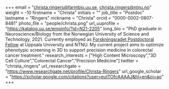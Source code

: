+++
email = "christa.ringers@farmbio.uu.se, christa.ringers@ntnu.no"
weight = -10
firstname = "Christa"
initials = ""
job_title = "Postdoc"
lastname = "Ringers"
nickname = "Christa"
orcid = "0000-0002-0807-8481"
photo_file = "people/christa.png"
url_uuprofile = "https://katalog.uu.se/empinfo/?id=N21-2205"
long_bio = "PhD graduate in Neuroscience/Biology from the Norwegian University of Science and Technology, 2021. Currently employed as [Forskningsradet Postdoctoral Fellow](https://prosjektbanken.forskningsradet.no/en/project/FORISS/326003?Kilde=FORISS&distribution=Ar&chart=bar&calcType=funding&Sprak=no&sortBy=score&sortOrder=desc&resultCount=30&offset=0&Fritekst=Phenotypic+Drug+Screening+to+support+personalized+medicine+for+colorectal+cancer) at Uppsala University and NTNU. My current project aims to optimize phenotypic screening in 3D to support precision medicine in colorectal cancer treatment."
research_interests = ["High Content Microscopy","3D Cell Culture","Colorectal Cancer","Precision Medicine"]
twitter = "christa_ringers"
url_researchgate = "https://www.researchgate.net/profile/Christa-Ringers"
url_google_scholar = "https://scholar.google.com/citations?user=eutTOfcAAAAJ&hl=en&oi=ao"
+++



